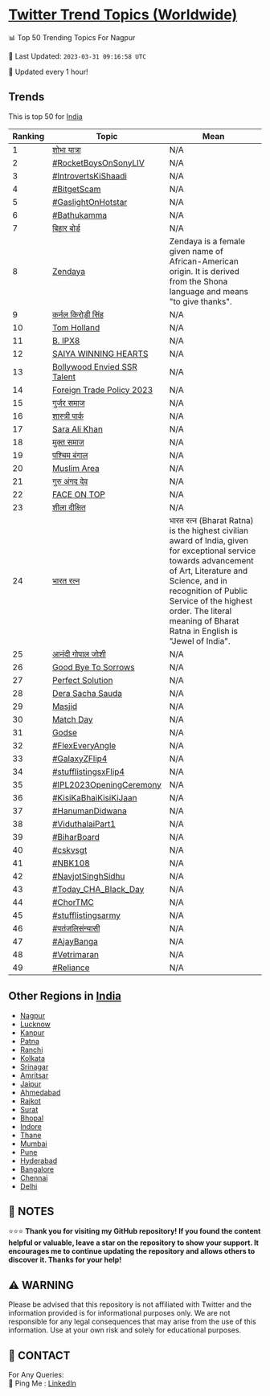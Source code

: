 [Twitter Trend Topics (Worldwide)](https://github.com/ErcinDedeoglu/Twitter-Trend-Topics)
==========


📊 Top 50 Trending Topics For Nagpur

📆 Last Updated: `2023-03-31 09:16:58 UTC`

🔧 Updated every 1 hour!


## Trends

This is top 50 for [India](</India>)

| Ranking | Topic | Mean |
| ------- | ------------ | ------------ |
| 1 | [शोभा यात्रा](http://twitter.com/search?q=%e0%a4%b6%e0%a5%8b%e0%a4%ad%e0%a4%be+%e0%a4%af%e0%a4%be%e0%a4%a4%e0%a5%8d%e0%a4%b0%e0%a4%be) | N/A |
| 2 | [#RocketBoysOnSonyLIV](http://twitter.com/search?q=%23RocketBoysOnSonyLIV) | N/A |
| 3 | [#IntrovertsKiShaadi](http://twitter.com/search?q=%23IntrovertsKiShaadi) | N/A |
| 4 | [#BitgetScam](http://twitter.com/search?q=%23BitgetScam) | N/A |
| 5 | [#GaslightOnHotstar](http://twitter.com/search?q=%23GaslightOnHotstar) | N/A |
| 6 | [#Bathukamma](http://twitter.com/search?q=%23Bathukamma) | N/A |
| 7 | [बिहार बोर्ड](http://twitter.com/search?q=%e0%a4%ac%e0%a4%bf%e0%a4%b9%e0%a4%be%e0%a4%b0+%e0%a4%ac%e0%a5%8b%e0%a4%b0%e0%a5%8d%e0%a4%a1) | N/A |
| 8 | [Zendaya](http://twitter.com/search?q=Zendaya) | Zendaya is a female given name of African-American origin. It is derived from the Shona language and means "to give thanks". |
| 9 | [कर्नल किरोड़ी सिंह](http://twitter.com/search?q=%e0%a4%95%e0%a4%b0%e0%a5%8d%e0%a4%a8%e0%a4%b2+%e0%a4%95%e0%a4%bf%e0%a4%b0%e0%a5%8b%e0%a4%a1%e0%a4%bc%e0%a5%80+%e0%a4%b8%e0%a4%bf%e0%a4%82%e0%a4%b9) | N/A |
| 10 | [Tom Holland](http://twitter.com/search?q=Tom+Holland) | N/A |
| 11 | [B. IPX8](http://twitter.com/search?q=B.+IPX8) | N/A |
| 12 | [SAIYA WINNING HEARTS](http://twitter.com/search?q=SAIYA+WINNING+HEARTS) | N/A |
| 13 | [Bollywood Envied SSR Talent](http://twitter.com/search?q=Bollywood+Envied+SSR+Talent) | N/A |
| 14 | [Foreign Trade Policy 2023](http://twitter.com/search?q=Foreign+Trade+Policy+2023) | N/A |
| 15 | [गुर्जर समाज](http://twitter.com/search?q=%e0%a4%97%e0%a5%81%e0%a4%b0%e0%a5%8d%e0%a4%9c%e0%a4%b0+%e0%a4%b8%e0%a4%ae%e0%a4%be%e0%a4%9c) | N/A |
| 16 | [शास्त्री पार्क](http://twitter.com/search?q=%e0%a4%b6%e0%a4%be%e0%a4%b8%e0%a5%8d%e0%a4%a4%e0%a5%8d%e0%a4%b0%e0%a5%80+%e0%a4%aa%e0%a4%be%e0%a4%b0%e0%a5%8d%e0%a4%95) | N/A |
| 17 | [Sara Ali Khan](http://twitter.com/search?q=Sara+Ali+Khan) | N/A |
| 18 | [मुक्त समाज](http://twitter.com/search?q=%e0%a4%ae%e0%a5%81%e0%a4%95%e0%a5%8d%e0%a4%a4+%e0%a4%b8%e0%a4%ae%e0%a4%be%e0%a4%9c) | N/A |
| 19 | [पश्चिम बंगाल](http://twitter.com/search?q=%e0%a4%aa%e0%a4%b6%e0%a5%8d%e0%a4%9a%e0%a4%bf%e0%a4%ae+%e0%a4%ac%e0%a4%82%e0%a4%97%e0%a4%be%e0%a4%b2) | N/A |
| 20 | [Muslim Area](http://twitter.com/search?q=Muslim+Area) | N/A |
| 21 | [गुरु अंगद देव](http://twitter.com/search?q=%e0%a4%97%e0%a5%81%e0%a4%b0%e0%a5%81+%e0%a4%85%e0%a4%82%e0%a4%97%e0%a4%a6+%e0%a4%a6%e0%a5%87%e0%a4%b5) | N/A |
| 22 | [FACE ON TOP](http://twitter.com/search?q=FACE+ON+TOP) | N/A |
| 23 | [शीला दीक्षित](http://twitter.com/search?q=%e0%a4%b6%e0%a5%80%e0%a4%b2%e0%a4%be+%e0%a4%a6%e0%a5%80%e0%a4%95%e0%a5%8d%e0%a4%b7%e0%a4%bf%e0%a4%a4) | N/A |
| 24 | [भारत रत्न](http://twitter.com/search?q=%e0%a4%ad%e0%a4%be%e0%a4%b0%e0%a4%a4+%e0%a4%b0%e0%a4%a4%e0%a5%8d%e0%a4%a8) | भारत रत्न (Bharat Ratna) is the highest civilian award of India, given for exceptional service towards advancement of Art, Literature and Science, and in recognition of Public Service of the highest order. The literal meaning of Bharat Ratna in English is "Jewel of India". |
| 25 | [आनंदी गोपाल जोशी](http://twitter.com/search?q=%e0%a4%86%e0%a4%a8%e0%a4%82%e0%a4%a6%e0%a5%80+%e0%a4%97%e0%a5%8b%e0%a4%aa%e0%a4%be%e0%a4%b2+%e0%a4%9c%e0%a5%8b%e0%a4%b6%e0%a5%80) | N/A |
| 26 | [Good Bye To Sorrows](http://twitter.com/search?q=Good+Bye+To+Sorrows) | N/A |
| 27 | [Perfect Solution](http://twitter.com/search?q=Perfect+Solution) | N/A |
| 28 | [Dera Sacha Sauda](http://twitter.com/search?q=Dera+Sacha+Sauda) | N/A |
| 29 | [Masjid](http://twitter.com/search?q=Masjid) | N/A |
| 30 | [Match Day](http://twitter.com/search?q=Match+Day) | N/A |
| 31 | [Godse](http://twitter.com/search?q=Godse) | N/A |
| 32 | [#FlexEveryAngle](http://twitter.com/search?q=%23FlexEveryAngle) | N/A |
| 33 | [#GalaxyZFlip4](http://twitter.com/search?q=%23GalaxyZFlip4) | N/A |
| 34 | [#stufflistingsxFlip4](http://twitter.com/search?q=%23stufflistingsxFlip4) | N/A |
| 35 | [#IPL2023OpeningCeremony](http://twitter.com/search?q=%23IPL2023OpeningCeremony) | N/A |
| 36 | [#KisiKaBhaiKisiKiJaan](http://twitter.com/search?q=%23KisiKaBhaiKisiKiJaan) | N/A |
| 37 | [#HanumanDidwana](http://twitter.com/search?q=%23HanumanDidwana) | N/A |
| 38 | [#ViduthalaiPart1](http://twitter.com/search?q=%23ViduthalaiPart1) | N/A |
| 39 | [#BiharBoard](http://twitter.com/search?q=%23BiharBoard) | N/A |
| 40 | [#cskvsgt](http://twitter.com/search?q=%23cskvsgt) | N/A |
| 41 | [#NBK108](http://twitter.com/search?q=%23NBK108) | N/A |
| 42 | [#NavjotSinghSidhu](http://twitter.com/search?q=%23NavjotSinghSidhu) | N/A |
| 43 | [#Today_CHA_Black_Day](http://twitter.com/search?q=%23Today_CHA_Black_Day) | N/A |
| 44 | [#ChorTMC](http://twitter.com/search?q=%23ChorTMC) | N/A |
| 45 | [#stufflistingsarmy](http://twitter.com/search?q=%23stufflistingsarmy) | N/A |
| 46 | [#पतंजलिसंन्यासी](http://twitter.com/search?q=%23%e0%a4%aa%e0%a4%a4%e0%a4%82%e0%a4%9c%e0%a4%b2%e0%a4%bf%e0%a4%b8%e0%a4%82%e0%a4%a8%e0%a5%8d%e0%a4%af%e0%a4%be%e0%a4%b8%e0%a5%80) | N/A |
| 47 | [#AjayBanga](http://twitter.com/search?q=%23AjayBanga) | N/A |
| 48 | [#Vetrimaran](http://twitter.com/search?q=%23Vetrimaran) | N/A |
| 49 | [#Reliance](http://twitter.com/search?q=%23Reliance) | N/A |



## Other Regions in [India](</India>)

* [Nagpur](</India/Nagpur.md>)
* [Lucknow](</India/Lucknow.md>)
* [Kanpur](</India/Kanpur.md>)
* [Patna](</India/Patna.md>)
* [Ranchi](</India/Ranchi.md>)
* [Kolkata](</India/Kolkata.md>)
* [Srinagar](</India/Srinagar.md>)
* [Amritsar](</India/Amritsar.md>)
* [Jaipur](</India/Jaipur.md>)
* [Ahmedabad](</India/Ahmedabad.md>)
* [Rajkot](</India/Rajkot.md>)
* [Surat](</India/Surat.md>)
* [Bhopal](</India/Bhopal.md>)
* [Indore](</India/Indore.md>)
* [Thane](</India/Thane.md>)
* [Mumbai](</India/Mumbai.md>)
* [Pune](</India/Pune.md>)
* [Hyderabad](</India/Hyderabad.md>)
* [Bangalore](</India/Bangalore.md>)
* [Chennai](</India/Chennai.md>)
* [Delhi](</India/Delhi.md>)



## 📝 NOTES

⭐⭐⭐ **Thank you for visiting my GitHub repository! If you found the content helpful or valuable, leave a star on the repository to show your support. It encourages me to continue updating the repository and allows others to discover it. Thanks for your help!**


## ⚠️ WARNING

Please be advised that this repository is not affiliated with Twitter and the information provided is for informational purposes only. We are not responsible for any legal consequences that may arise from the use of this information. Use at your own risk and solely for educational purposes.


## 📨 CONTACT

 For Any Queries:  
            🏓 Ping Me : [LinkedIn](https://www.linkedin.com/in/ercindedeoglu/)
